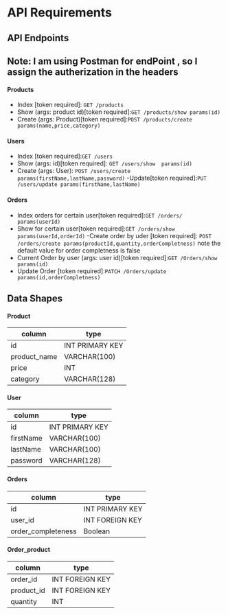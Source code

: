 # API Requirements
<!-- The company stakeholders want to create an online storefront to showcase their great product ideas. Users need to be able to browse an index of all products, see the specifics of a single product, and add products to an order that they can view in a cart page. You have been tasked with building the API that will support this application, and your coworker is building the frontend.

These are the notes from a meeting with the frontend developer that describe what endpoints the API needs to supply, as well as data shapes the frontend and backend have agreed meet the requirements of the application.  -->

## API Endpoints

## Note: I am using Postman for endPoint , so I assign the autherization in the headers

#### Products
- Index [token required]: ```GET /products```
- Show (args: product id)[token required]:```GET /products/show params(id)```
- Create (args: Product)[token required]:```POST /products/create params(name,price,category)```


#### Users
- Index [token required]:```GET /users``` 
- Show (args: id)[token required]: ```GET /users/show  params(id)```
- Create (args: User): ```POST /users/create params(firstName,lastName,password)```
-Update[token required]:```PUT /users/update params(firstName,lastName)```

#### Orders
- Index orders for certain user[token required]:```GET /orders/  params(userId)```
- Show for certain user[token required]:```GET /orders/show  params(userId,orderId)```
-Create order by uder [token required]: ```POST /orders/create params(productId,quantity,orderCompletness)``` note the default value for order completness is false
- Current Order by user (args: user id)[token required]:```GET /Orders/show  params(id)```
- Update Order [token required]:```PATCH /Orders/update params(id,orderCompletness)```


## Data Shapes
#### Product
| column |  type         |
|---------|---------------|
| id | INT PRIMARY KEY|
|product_name |  VARCHAR(100)|
|price | INT|
|category  | VARCHAR(128)|

#### User
| column |  type        |
---------|---------------|
|id    | INT PRIMARY KEY|
|firstName | VARCHAR(100)|
|lastName  | VARCHAR(100)|
|password  | VARCHAR(128)|

#### Orders
|   column |  type      |
|----------|-------------|
|id    | INT PRIMARY KEY|
|user_id   | INT FOREIGN KEY|
|order_completeness | Boolean|

#### Order_product
|   column |  type      |
|----------|-------------|
|order_id  | INT FOREIGN KEY|
|product_id    |  INT FOREIGN KEY|
|quantity      | INT|





